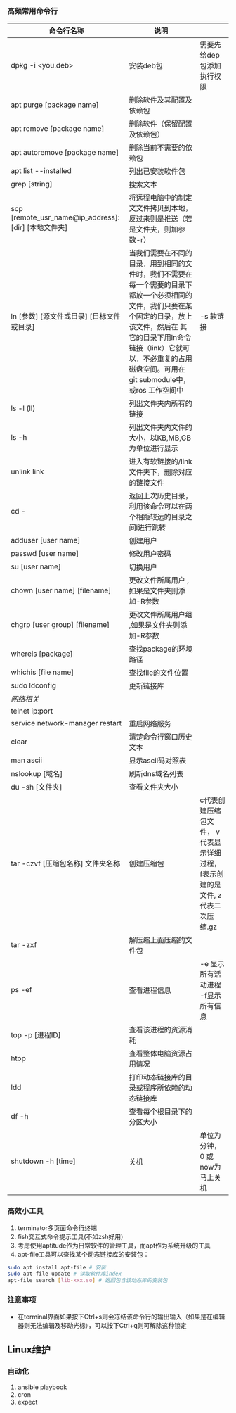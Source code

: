 ### 高频常用命令行

|命令行名称|说明||
|---|---|---|
|dpkg -i <you.deb>|安装deb包| 需要先给dep包添加执行权限|  
|apt purge [package name]|删除软件及其配置及依赖包|   |
| apt remove [package name] | 删除软件（保留配置及依赖包）| 
| apt autoremove [package name] | 删除当前不需要的依赖包|  
| apt list --installed| 列出已安装软件包|  
| grep [string] | 搜索文本| 
| scp [remote_usr_name@ip_address]:[dir] [本地文件夹] | 将远程电脑中的制定文文件拷贝到本地，反过来则是推送（若是文件夹，则加参数-r）| 
|ln [参数] [源文件或目录] [目标文件或目录] |当我们需要在不同的目录，用到相同的文件时，我们不需要在每一个需要的目录下都放一个必须相同的文件，我们只要在某个固定的目录，放上该文件，然后在 其它的目录下用ln命令链接（link）它就可以，不必重复的占用磁盘空间。可用在git submodule中，或ros 工作空间中|-s 软链接| 
|ls -l (ll)|列出文件夹内所有的链接| 
|ls -h |列出文件夹内文件的大小，以KB,MB,GB为单位进行显示| 
|unlink link| 进入有软链接的/link文件夹下，删除对应的链接文件|          
|cd - | 返回上次历史目录，利用该命令可以在两个相距较远的目录之间i进行跳转|
|adduser [user name] | 创建用户 |
| passwd [user name] | 修改用户密码|
|su [user name] | 切换用户 |
| chown [user name] [filename] | 更改文件所属用户 ,如果是文件夹则添加-R参数|
| chgrp [user group] [filename] | 更改文件所属用户组 ,如果是文件夹则添加-R参数|
| whereis [package] | 查找package的环境路径| 
| whichis [file name] | 查找file的文件位置| 
| sudo ldconfig | 更新链接库|
| *网络相关*|||
|telnet ip:port|            |
|service network-manager restart|重启网络服务            |
|clear | 清楚命令行窗口历史文本|
|man ascii | 显示ascii码对照表 | |
|nslookup  [域名]| 刷新dns域名列表 | |
|du -sh  [文件夹]| 查看文件夹大小 | |
|tar -czvf [压缩包名称] 文件夹名称| 创建压缩包 |c代表创建压缩包文件， v代表显示详细过程， f表示创建的是文件, z代表二次压缩.gz |
|tar -zxf|解压缩上面压缩的文件包|
|ps -ef| 查看进程信息 |-e 显示所有活动进程 -f显示所有信息 |
|top -p [进程ID]| 查看该进程的资源消耗 | |
|htop| 查看整体电脑资源占用情况 | |
|ldd| 打印动态链接库的目录或程序所依赖的动态链接库 | |
|df -h| 查看每个根目录下的分区大小 | |
|shutdown -h [time]|关机 |单位为分钟， 0 或now为马上关机 |




### 高效小工具
1. terminator多页面命令行终端
2. fish交互式命令提示工具(不如zsh好用)
3. 考虑使用aptitude作为日常软件的管理工具，而apt作为系统升级的工具
4. apt-file工具可以查找某个动态链接库的安装包：
```bash
sudo apt install apt-file # 安装
sudo apt-file update # 读取软件库index
apt-file search [lib-xxx.so] # 返回包含该动态库的安装包
```


### 注意事项
- 在terminal界面如果按下Ctrl+s则会冻结该命令行的输出输入（如果是在编辑器则无法编辑及移动光标），可以按下Ctrl+q则可解除这种锁定

## Linux维护
### 自动化
1. ansible playbook
2. cron
3. expect